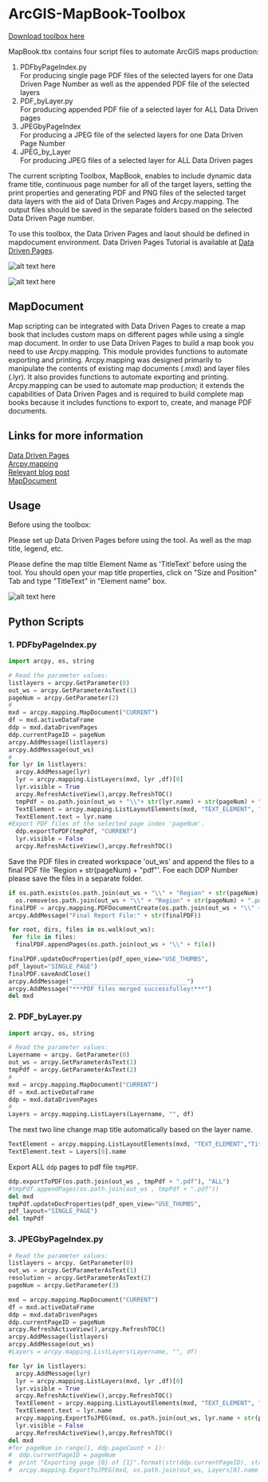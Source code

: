 # ArcGIS-MapBook-Toolbox

[Download toolbox here](https://github.com/Nina-Om/ArcGIS-MapBook-Toolbox/blob/master/MapBook.zip)

MapBook.tbx contains four script files to automate ArcGIS maps production:<br />
 1. PDFbyPageIndex.py  <br />For producing single page PDF files of the selected layers for one Data Driven Page Number as well as the   appended PDF file of the selected layers <br /> 
 2. PDF_byLayer.py  <br />For producing appended PDF file of a selected layer for ALL Data Driven pages <br />
 3. JPEGbyPageIndex  <br />For producing a JPEG file of the selected layers for one Data Driven Page Number <br />
 4. JPEG_by_Layer <br />For producing JPEG files of a selected layer for ALL Data Driven pages <br />

The current scripting Toolbox, MapBook, enables to include dynamic data frame title, continuous page number for all of the target layers, setting the print properties and generating PDF and PNG files of the selected target data layers with the aid of Data Driven Pages and Arcpy.mapping. The output files should be saved in the separate folders based on the selected Data Driven Page number.

To use this toolbox, the Data Driven Pages and laout should be defined in mapdocument environment. Data Driven Pages Tutorial is available at [Data Driven Pages](http://help.arcgis.com/en/arcgisdesktop/10.0/help/index.html#//00sr00000006000000).


![alt text here](https://github.com/Nina-Om/ArcGIS-MapBook-Toolbox/blob/master/Saved%20Pictures/Toolbox.PNG)

![alt text here](https://github.com/Nina-Om/ArcGIS-MapBook-Toolbox/blob/master/Saved%20Pictures/jpeg.PNG)


## MapDocument

Map scripting can be integrated with Data Driven Pages to create a map book that includes custom maps on different pages while using a single map document. In order to use Data Driven Pages to build a map book you need to use Arcpy.mapping. This module provides functions to automate exporting and printing. Arcpy.mapping was designed primarily to manipulate the contents of existing map documents (.mxd) and layer files (.lyr). It also provides functions to automate exporting and printing. Arcpy.mapping can be used to automate map production; it extends the capabilities of Data Driven Pages and is required to build complete map books because it includes functions to export to, create, and manage PDF documents.

## Links for more information
[Data Driven Pages](http://help.arcgis.com/en/arcgisdesktop/10.0/help/index.html#//00sr00000006000000)<br />
[Arcpy.mapping](https://desktop.arcgis.com/en/arcmap/10.3/analyze/arcpy-mapping/introduction-to-arcpy-mapping.htm)<br />
[Relevant blog post](https://www.esri.com/arcgis-blog/products/arcgis-desktop/mapping/combining-data-driven-pages-with-python-and-arcpy-mapping/)<br />
[MapDocument](https://desktop.arcgis.com/en/arcmap/10.3/analyze/arcpy-mapping/mapdocument-class.htm)



## Usage
Before using the toolbox:

Please set up Data Driven Pages before using the tool. As well as the map title, legend, etc. 

Please define the map tiltle Element Name as 'TitleText' before using the tool. You should open your map title properties, click on "Size and Position" Tab and type "TitleText" in "Element name" box.

![alt text here](https://github.com/Nina-Om/ArcGIS-MapBook-Toolbox/blob/master/Saved%20Pictures/Capture.PNG)


## Python Scripts
### 1. PDFbyPageIndex.py

```python
import arcpy, os, string

# Read the parameter values:
listlayers = arcpy.GetParameter(0)
out_ws = arcpy.GetParameterAsText(1)
pageNum = arcpy.GetParameter(2)
#
mxd = arcpy.mapping.MapDocument("CURRENT")
df = mxd.activeDataFrame
ddp = mxd.dataDrivenPages
ddp.currentPageID = pageNum
arcpy.AddMessage(listlayers)
arcpy.AddMessage(out_ws)
# 
for lyr in listlayers:
  arcpy.AddMessage(lyr)
  lyr = arcpy.mapping.ListLayers(mxd, lyr ,df)[0]
  lyr.visible = True
  arcpy.RefreshActiveView(),arcpy.RefreshTOC()
  tmpPdf = os.path.join(out_ws + "\\"+ str(lyr.name) + str(pageNum) + ".pdf")
  TextElement = arcpy.mapping.ListLayoutElements(mxd, "TEXT_ELEMENT", "TitleText")[0]
  TextElement.text = lyr.name
#Export PDF files of the selected page index 'pageNum'.
  ddp.exportToPDF(tmpPdf, "CURRENT")
  lyr.visible = False
  arcpy.RefreshActiveView(),arcpy.RefreshTOC()
```
Save the PDF files in created workspace 'out_ws' and append the files to a final PDF file 'Region + str(pageNum) + "pdf"'. Foe each DDP Number please save the files in a separate folder.
```python
if os.path.exists(os.path.join(out_ws + "\\" + "Region" + str(pageNum) + ".pdf")):
  os.remove(os.path.join(out_ws + "\\" + "Region" + str(pageNum) + ".pdf"))
finalPDF = arcpy.mapping.PDFDocumentCreate(os.path.join(out_ws + "\\" + "Region" + str(pageNum) + ".pdf"))
arcpy.AddMessage("Final Report File:" + str(finalPDF))

for root, dirs, files in os.walk(out_ws):
 for file in files:
  finalPDF.appendPages(os.path.join(out_ws + "\\" + file))

finalPDF.updateDocProperties(pdf_open_view="USE_THUMBS",
pdf_layout="SINGLE_PAGE")
finalPDF.saveAndClose()
arcpy.AddMessage("________________________________")
arcpy.AddMessage("***PDF files merged successfulley!***")
del mxd
```
### 2. PDF_byLayer.py

```python
import arcpy, os, string

# Read the parameter values:
Layername = arcpy. GetParameter(0)
out_ws = arcpy.GetParameterAsText(1)
tmpPdf = arcpy.GetParameterAsText(2)
#
mxd = arcpy.mapping.MapDocument("CURRENT")
df = mxd.activeDataFrame
ddp = mxd.dataDrivenPages
#
Layers = arcpy.mapping.ListLayers(Layername, "", df)
```
The next two line change map title automatically based on the layer name. 
```python
TextElement = arcpy.mapping.ListLayoutElements(mxd, "TEXT_ELEMENT","TitleText")[0]
TextElement.text = Layers[0].name
```
Export ALL `ddp` pages to pdf file `tmpPDF`.
```python
ddp.exportToPDF(os.path.join(out_ws , tmpPdf + ".pdf"), "ALL")
#tmpPdf.appendPages(os.path.join(out_ws , tmpPdf + ".pdf"))
del mxd
tmpPdf.updateDocProperties(pdf_open_view="USE_THUMBS",
pdf_layout="SINGLE_PAGE")
del tmpPdf
```

### 3. JPEGbyPageIndex.py
```python
# Read the parameter values:
listlayers = arcpy. GetParameter(0)
out_ws = arcpy.GetParameterAsText(1)
resolution = arcpy.GetParameterAsText(2)
pageNum = arcpy.GetParameter(3)
```
```python
mxd = arcpy.mapping.MapDocument("CURRENT")
df = mxd.activeDataFrame
ddp = mxd.dataDrivenPages
ddp.currentPageID = pageNum
arcpy.RefreshActiveView(),arcpy.RefreshTOC()
arcpy.AddMessage(listlayers)
arcpy.AddMessage(out_ws)
#Layers = arcpy.mapping.ListLayers(Layername, "", df)

for lyr in listlayers:
  arcpy.AddMessage(lyr)
  lyr = arcpy.mapping.ListLayers(mxd, lyr ,df)[0]
  lyr.visible = True
  arcpy.RefreshActiveView(),arcpy.RefreshTOC()
  TextElement = arcpy.mapping.ListLayoutElements(mxd, "TEXT_ELEMENT", "TitleText")[0]
  TextElement.text = lyr.name
  arcpy.mapping.ExportToJPEG(mxd, os.path.join(out_ws, lyr.name + str(pageNum) + ".jpeg"), resolution=resolution)
  lyr.visible = False
  arcpy.RefreshActiveView(),arcpy.RefreshTOC()
del mxd
#for pageNum in range(1, ddp.pageCount + 1):
#  ddp.currentPageID = pageNum
#  print "Exporting page {0} of {1}".format(str(ddp.currentPageID), str(ddp.pageCount))
#  arcpy.mapping.ExportToJPEG(mxd, os.path.join(out_ws, Layers[0].name + str(pageNum) + ".JPEG"), resolution=resolution)
  ```
  



